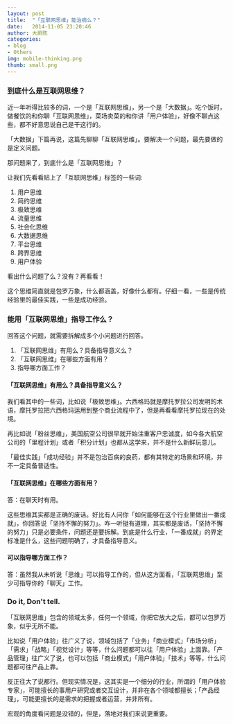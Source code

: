 ```yaml
---
layout: post
title:  "「互联网思维」能治病么？"
date:   2014-11-05 23:20:46
author: 大蔚陈
categories: 
- blog
- Others
img: mobile-thinking.png
thumb: small.png
---
```


### 到底什么是互联网思维？

近一年听得比较多的词，一个是「互联网思维」，另一个是「大数据」。吃个饭时，做餐饮的和你聊「互联网思维」，菜场卖菜的和你讲「用户体验」，好像不聊点这些，都不好意思说自己是干这行的。

「大数据」下篇再说，这篇先聊聊「互联网思维」。要解决一个问题，最先要做的是定义问题。

那问题来了，到底什么是「互联网思维」？<!--more-->

让我们先看看贴上了「互联网思维」标签的一些词:

1. 用户思维
2. 简约思维
3. 极致思维
4. 流量思维
5. 社会化思维
6. 大数据思维
7. 平台思维
8. 跨界思维
9. 用户体验

看出什么问题了么？没有？再看看！

这个思维简直就是包罗万象，什么都涵盖，好像什么都有。仔细一看，一些是传统经验里的最佳实践，一些是成功经验。


### 能用「互联网思维」指导工作么？

回答这个问题，就需要拆解成多个小问题进行回答。

1. 「互联网思维」有用么？具备指导意义么？
2. 「互联网思维」在哪些方面有用？
3. 指导哪方面工作？

#### 「互联网思维」有用么？具备指导意义么？

我们看其中的一些词，比如说「极致思维」。六西格玛就是摩托罗拉公司发明的术语，摩托罗拉把六西格玛运用到整个商业流程中了，但是再看看摩托罗拉现在的处境。

再比如说「粉丝思维」，美国航空公司很早就开始注重客户忠诚度，如今各大航空公司的「里程计划」或者「积分计划」也都从这学来，并不是什么新鲜玩意儿。

「最佳实践」「成功经验」并不是包治百病的良药，都有其特定的场景和环境，并不一定具备普适性。

#### 「互联网思维」在哪些方面有用？

答：在聊天时有用。

这些思维其实都是正确的废话。好比有人问你「如何能够在这个行业里做出一番成就」，你回答说「坚持不懈的努力」。咋一听挺有道理，其实都是废话，「坚持不懈的努力」只是必要条件，问题还是要拆解。到底是什么行业，「一番成就」的界定标准是什么，这些问题明确了，才具备指导意义。

<!--「如何让公司快速成长」，你答曰「要有切实可行的战略目标和行动」。说这话当然没错，但是你真的知道该怎么做了么？到底什么是「切实可行的战略目标」，如何制定「战略目标」，「战略目标」和「行动」如何确保有效，等等，都没有具体指导。-->

#### 可以指导哪方面工作？

答：虽然我从未听说「思维」可以指导工作的，但从这方面看，「互联网思维」至少可指导你的「聊天」工作。


### Do it, Don't tell.

「互联网思维」包含的领域太多，任何一个领域，你把它放大之后，都可以包罗万象，似乎无所不能。

比如说「用户体验」往广义了说，领域包括了「业务」「商业模式」「市场分析」「需求」「战略」「视觉设计」等等，什么问题都可以往「用户体验」上面靠。「产品管理」往广义了说，也可以包括「商业模式」「用户体验」「技术」等等，什么问题都可往产品上靠。

反正往大了说都行。但现实情况是，这其实是一个细分的行业，所谓的「用户体验专家」，可能擅长的事用户研究或者交互设计，并非在各个领域都擅长；「产品经理」，可能更擅长的是需求的把握或者运营，并非所有。

宏观的角度看问题是没错的，但是，落地对我们来说更重要。